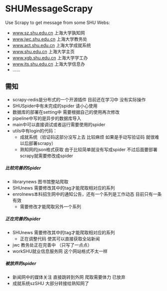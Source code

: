# SHUMessageScrapy
Use Scrapy to get message from some SHU Webs: 
+ www.sz.shu.edu.cn 上海大学孰知网
+ www.jwc.shu.edu.cn 上海大学教务处
+ www.act.shu.edu.cn 上海大学成就系统 
+ www.shu.edu.cn 上海大学主页 
+ www.xgb.shu.edu.cn 上海大学学工办 
+ www.its.shu.edu.cn 上海大学信息办 
+ ……

## 需知
* scrapy-redis是分布式的一个开源插件 目前还在学习中
没有实际操作
* SHUSpider中有未完成的spider 请小心使用
* 数据库的部署在setting中 需要根据自己的使用再次修改
* pipeline中写的是异步的数据库导入
* main中可以直接调试或者运行需要使用的spider
* utils中有login的代码：
    * 成就系统（验证码这部分没写上去 比较麻烦 如果是手动写验证码 就很难以后部署scrapy）
    * 熟知网的json格式获取 由于比较简单就没有写成spider 不过后面要部署scrapy就需要修改成spider
##### 比较完善的Spider
* librarynews 图书馆整站爬取
* SHUnews 需要修改其中的tag才能爬取相对应的系列
* enrolnews本科招生网中的通知公告，还有一个系列是工作动态 目前只有一条有效
    * 需要修改才能爬取另外一个系列
##### 正在完善的spider
* SHUnews 需要修改其中的tag才能爬取相对应的系列 
    * 正在调整代码 使其可以直接获取全站新闻
* jwc 教务处正在完善中 （只写了一点点）
* workSHU就业信息服务网 这个网站格式不太一样
##### 被放弃的spider
* 新闻网中的媒体关注 直接跳转到外网 爬取需要体力 已放弃
* 成就系统szSHU 大部分转接给熟知网了